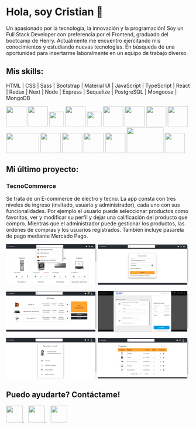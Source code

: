 # Hola, soy Cristian 👋

<p>
  Un apasionado por la tecnología, la innovación y la programación! Soy un Full Stack Developer con preferencia por el Frontend, graduado del bootcamp de Henry.
  Actualmente me encuentro ejercitando mis conocimientos y estudiando nuevas tecnologías. En búsqueda de una oportunidad para insertarme laboralmente en un equipo de trabajo diverso.
</p>

## Mis skills:

<p>
  HTML | CSS | Sass | Bootstrap | Material UI | JavaScript | TypeScript | React | Redux | Next | Node | Express | Sequelize | PostgreSQL | Mongoose | MongoDB
</p>

<p>
  <a>
    <img src="https://raw.githubusercontent.com/yurijserrano/Github-Profile-Readme-Logos/master/others/html.svg" height="55" width="55" />
  </a>
  <a>
    <img src="https://raw.githubusercontent.com/yurijserrano/Github-Profile-Readme-Logos/master/others/css.svg" height="55" width="55" />
  </a>
  <a>
    <img src="https://upload.wikimedia.org/wikipedia/commons/thumb/9/96/Sass_Logo_Color.svg/245px-Sass_Logo_Color.svg.png" height="40" width="40" />
  </a>
  <a>
    <img src="https://cutewallpaper.org/24/bootstrap-logo-png/download-bootstrap-logo-in-vector-eps-svg-cdr-for-free--brandlogosnet.png" height="55" width="55" />
  </a>
  <a>
    <img src="https://camo.githubusercontent.com/4915c672a5aa2a0bb15d4ece78217ef9222c2cd99095841d0fd48abb55e1f8af/68747470733a2f2f75706c6f61642e77696b696d656469612e6f72672f77696b6970656469612f636f6d6d6f6e732f7468756d622f642f64632f4c6f676f5f6d6174657269616c5f64657369676e2e7376672f35313270782d4c6f676f5f6d6174657269616c5f64657369676e2e7376672e706e67" height="40" width="40" />
  </a>
  <a>
    <img src="https://raw.githubusercontent.com/yurijserrano/Github-Profile-Readme-Logos/master/programming%20languages/javascript.svg" height="55" width="55" />
  </a>
  <a>
    <img src="https://raw.githubusercontent.com/yurijserrano/Github-Profile-Readme-Logos/master/programming%20languages/typescript.svg" height="55" width="55" />
  </a>
  <a>
    <img src="https://raw.githubusercontent.com/yurijserrano/Github-Profile-Readme-Logos/master/frameworks/react.svg" height="55" width="55" />
  </a>
  <a>
    <img src="https://raw.githubusercontent.com/yurijserrano/Github-Profile-Readme-Logos/master/frameworks/redux.svg" height="55" width="55" />
  </a>
  <a>
    <img src="https://encrypted-tbn0.gstatic.com/images?q=tbn:ANd9GcQ2uYW06dp7DzGKN3FAe0Nvj3M-WttYSCF-SA&usqp=CAU" height="55" width="90" />
  </a>
    <a>
    <img src="https://raw.githubusercontent.com/yurijserrano/Github-Profile-Readme-Logos/master/frameworks/nodejs.svg" height="55" width="55" />
  </a>
  <a>
    <img src="https://camo.githubusercontent.com/28e93a1bfe79f991ddcd35f7833e8537f0e7b31aa326dfbe98fe7eb538b40b46/68747470733a2f2f63646e2e69636f6e2d69636f6e732e636f6d2f69636f6e73322f323431352f504e472f3531322f657870726573735f6f726967696e616c5f776f72646d61726b5f6c6f676f5f69636f6e5f3134363532382e706e67" height="55" width="55" />
  </a>
  <a>
    <img src="https://camo.githubusercontent.com/c7df0ed52a480ff725aac7ac3a11c8aedb6f60ea8ab01929c6adea9903589222/68747470733a2f2f63646e2e69636f6e2d69636f6e732e636f6d2f69636f6e73322f323130372f504e472f3531322f66696c655f747970655f73657175656c697a655f69636f6e5f3133303137332e706e67" height="55" width="55" />
  </a>
  <a>
    <img src="https://raw.githubusercontent.com/yurijserrano/Github-Profile-Readme-Logos/master/databases/postgresql.svg" height="55" width="55" />
  </a>
  <a>
    <img src="https://encrypted-tbn0.gstatic.com/images?q=tbn:ANd9GcRlo1WiHA_kxWS48IuEX39GF24thYMuECukzr3Q39DZQ27hxkH0ffOie1amCuQKfNYocLc&usqp=CAU" height="70" width="100" />
  </a>
  <a>
    <img src="https://encrypted-tbn0.gstatic.com/images?q=tbn:ANd9GcQcjvDGqzTInBWJTiQDhAIlKfDnPet_R2tk0A&usqp=CAU" height="55" width="55" />
  </a>
</p>

## Mi último proyecto:

<h3>TecnoCommerce</h3>

<p>
  Se trata de un E-commerce de electro y tecno. La app consta con tres niveles de ingreso (invitado, usuario y administrador), cada uno con sus funcionalidades. Por ejemplo el usuario puede seleccionar productos como favoritos, ver y modificar su perfil y dejar una calificación del producto que compro. Mientras que el administrador puede gestionar los productos, las ordenes de compras y los usuarios registrados. También incluye pasarela de pago mediante Mercado Pago.
</p>

<p>
  <img src="https://github.com/Cristian-M-B/Cristian-M-B/blob/main/projects/001.png" width="49%" />
  <img src="https://github.com/Cristian-M-B/Cristian-M-B/blob/main/projects/002.png" width="49%" />
</p>
<p>
  <img src="https://github.com/Cristian-M-B/Cristian-M-B/blob/main/projects/003.png" width="49%" />
  <img src="https://github.com/Cristian-M-B/Cristian-M-B/blob/main/projects/004.png" width="49%" />
</p>
<p>
  <img src="https://github.com/Cristian-M-B/Cristian-M-B/blob/main/projects/005.png" width="49%" />
  <img src="https://github.com/Cristian-M-B/Cristian-M-B/blob/main/projects/006.png" width="49%" />
</p>

## Puedo ayudarte? Contáctame!

<a href="https://www.linkedin.com/in/cristian-baronetto" target="_blank" rel="noreferrer">
  <img src="https://cdn-icons-png.flaticon.com/512/174/174857.png" height="45" width="45" />
</a>
&nbsp;&nbsp;
<a href="mailto:crisbaronetto@hotmail.com">
  <img src="https://cdn-icons-png.flaticon.com/512/732/732223.png" height="45" width="45" />
</a>
&nbsp;&nbsp;
<a href="https://cristianbaronetto.vercel.app/" target="_blank" rel="noreferrer">
  <img src="https://cdn-icons-png.flaticon.com/512/1786/1786083.png" height="45" width="45" />
</a>

<!--
**Cristian-M-B/Cristian-M-B** is a ✨ _special_ ✨ repository because its `README.md` (this file) appears on your GitHub profile.

Here are some ideas to get you started:

- 🔭 I’m currently working on ...
- 🌱 I’m currently learning ...
- 👯 I’m looking to collaborate on ...
- 🤔 I’m looking for help with ...
- 💬 Ask me about ...
- 📫 How to reach me: ...
- 😄 Pronouns: ...
- ⚡ Fun fact: ...
-->
